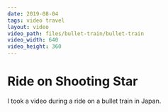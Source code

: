 ```yaml
---
date: 2019-08-04
tags: video travel
layout: video
video_path: files/bullet-train/bullet-train
video_width: 640
video_height: 360
---
```


# Ride on Shooting Star

I took a video during a ride on a bullet train in Japan.
